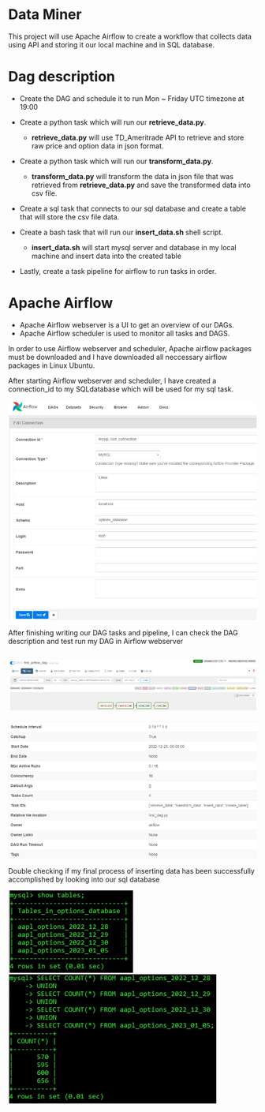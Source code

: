# Data Miner
This project will use Apache Airflow to create a workflow that collects data using API and storing it our local machine and in SQL database.

# Dag description
- Create the DAG and schedule it to run Mon ~ Friday UTC timezone at 19:00


- Create a python task which will run our **retrieve_data.py**.
    - **retrieve_data.py** will use TD_Ameritrade API to retrieve and store raw price and option data in json format.
    
    
- Create a python task which will run our **transform_data.py**.
    - **transform_data.py** will transform the data in json file that was retrieved from **retrieve_data.py** and save the transformed data into csv file.
    

- Create a sql task that connects to our sql database and create a table that will store the csv file data.


- Create a bash task that will run our **insert_data.sh** shell script.
    - **insert_data.sh** will start mysql server and database in my local machine and insert data into the created table
    
- Lastly, create a task pipeline for airflow to run tasks in order.

# Apache Airflow
- Apache Airflow webserver is a UI to get an overview of our DAGs.
- Apache Airflow scheduler is used to monitor all tasks and DAGS.

In order to use Airflow webserver and scheduler, Apache airflow packages must be downloaded and I have downloaded all neccessary airflow packages in Linux Ubuntu.

After starting Airflow webserver and scheduler, I have created a connection_id to my SQLdatabase which will be used for my sql task.

![](images/airflow_connection.jpg)

After finishing writing our DAG tasks and pipeline, I can check the DAG description and test run my DAG in Airflow webserver

![](images/airflow_graph.jpg)
---
![](images/airflow_details.jpg)

Double checking if my final process of inserting data has been successfully accomplished by looking into our sql database

![](images/data_table.jpg)
![](images/data_row_count.jpg)
